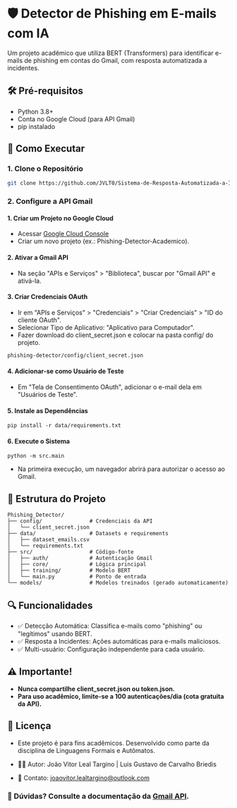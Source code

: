 # 🛡️ Detector de Phishing em E-mails com IA
Um projeto acadêmico que utiliza BERT (Transformers) para identificar e-mails de phishing em contas do Gmail, com resposta automatizada a incidentes.

## 🛠️ Pré-requisitos
- Python 3.8+
- Conta no Google Cloud (para API Gmail)
- pip instalado

## 🚀 Como Executar
### **1. Clone o Repositório**
``` bash
git clone https://github.com/JVLT0/Sistema-de-Resposta-Automatizada-a-Incidentes-de-Phishing-em-Emails-Usando-IA
```
### **2. Configure a API Gmail**
#### 1. Criar um Projeto no Google Cloud
- Acessar [Google Cloud Console](https://console.cloud.google.com/)
- Criar um novo projeto (ex.: Phishing-Detector-Academico).

#### 2. Ativar a Gmail API
- Na seção "APIs e Serviços" > "Biblioteca", buscar por "Gmail API" e ativá-la.

#### 3. Criar Credenciais OAuth
- Ir em "APIs e Serviços" > "Credenciais" > "Criar Credenciais" > "ID do cliente OAuth".
- Selecionar Tipo de Aplicativo: "Aplicativo para Computador".
- Fazer download do client_secret.json e colocar na pasta config/ do projeto.
``` bash
phishing-detector/config/client_secret.json
```

#### 4. Adicionar-se como Usuário de Teste
- Em "Tela de Consentimento OAuth", adicionar o e-mail dela em "Usuários de Teste".
       
#### 5. Instale as Dependências
```
pip install -r data/requirements.txt
```
#### 6. Execute o Sistema
```
python -m src.main
```
- Na primeira execução, um navegador abrirá para autorizar o acesso ao Gmail.

## 📂 Estrutura do Projeto
```
Phishing_Detector/
├── config/               # Credenciais da API
│   └── client_secret.json
├── data/                 # Datasets e requirements
│   ├── dataset_emails.csv
│   └── requirements.txt
├── src/                  # Código-fonte
│   ├── auth/             # Autenticação Gmail
│   ├── core/             # Lógica principal
│   ├── training/         # Modelo BERT
│   └── main.py           # Ponto de entrada
└── models/               # Modelos treinados (gerado automaticamente)
```

## 🔍 Funcionalidades
- ✅ Detecção Automática: Classifica e-mails como "phishing" ou "legítimos" usando BERT.
- ✅ Resposta a Incidentes: Ações automáticas para e-mails maliciosos.
- ✅ Multi-usuário: Configuração independente para cada usuário.

## **⚠️ Importante!**
- **Nunca compartilhe client_secret.json ou token.json.**
- **Para uso acadêmico, limite-se a 100 autenticações/dia (cota gratuita da API).**

## 📜 Licença
- Este projeto é para fins acadêmicos. Desenvolvido como parte da disciplina de Linguagens Formais e Autômatos.

- 👨‍💻 Autor: João Vitor Leal Targino | Luis Gustavo de Carvalho Briedis
- 📧 Contato: joaovitor.lealtargino@outlook.com

### 🔎 Dúvidas? Consulte a documentação da [Gmail API](https://developers.google.com/gmail/api "Requer login no Google").
